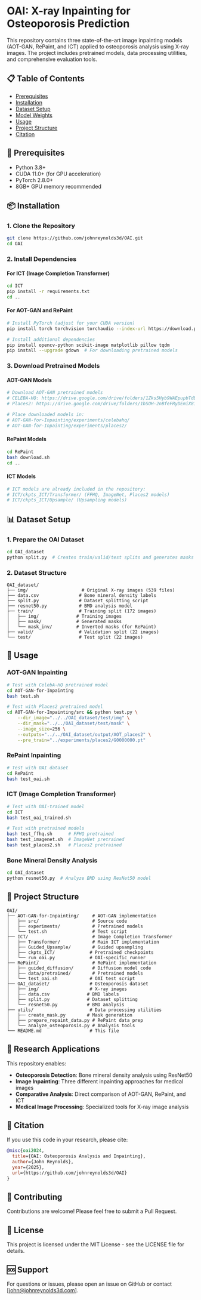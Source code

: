 # OAI: X-ray Inpainting for Osteoporosis Prediction

This repository contains three state-of-the-art image inpainting models (AOT-GAN, RePaint, and ICT) applied to osteoporosis analysis using X-ray images. The project includes pretrained models, data processing utilities, and comprehensive evaluation tools.

## 📋 Table of Contents

- [Prerequisites](#prerequisites)
- [Installation](#installation)
- [Dataset Setup](#dataset-setup)
- [Model Weights](#model-weights)
- [Usage](#usage)
- [Project Structure](#project-structure)
- [Citation](#citation)

## 🔧 Prerequisites

- Python 3.8+
- CUDA 11.0+ (for GPU acceleration)
- PyTorch 2.8.0+
- 8GB+ GPU memory recommended

## 📦 Installation

### 1. Clone the Repository
```bash
git clone https://github.com/johnreynolds3d/OAI.git
cd OAI
```

### 2. Install Dependencies

#### For ICT (Image Completion Transformer)
```bash
cd ICT
pip install -r requirements.txt
cd ..
```

#### For AOT-GAN and RePaint
```bash
# Install PyTorch (adjust for your CUDA version)
pip install torch torchvision torchaudio --index-url https://download.pytorch.org/whl/cu121

# Install additional dependencies
pip install opencv-python scikit-image matplotlib pillow tqdm
pip install --upgrade gdown  # For downloading pretrained models
```

### 3. Download Pretrained Models

#### AOT-GAN Models
```bash
# Download AOT-GAN pretrained models
# CELEBA-HQ: https://drive.google.com/drive/folders/1Zks5Hyb9WAEpupbTdBqsCafmb25yqsGJ?usp=sharing
# Places2: https://drive.google.com/drive/folders/1bSOH-2nBfeFRyDEmiX81CEiWkghss3i?usp=sharing

# Place downloaded models in:
# AOT-GAN-for-Inpainting/experiments/celebahq/
# AOT-GAN-for-Inpainting/experiments/places2/
```

#### RePaint Models
```bash
cd RePaint
bash download.sh
cd ..
```

#### ICT Models
```bash
# ICT models are already included in the repository:
# ICT/ckpts_ICT/Transformer/ (FFHQ, ImageNet, Places2 models)
# ICT/ckpts_ICT/Upsample/ (Upsampling models)
```

## 📊 Dataset Setup

### 1. Prepare the OAI Dataset
```bash
cd OAI_dataset
python split.py  # Creates train/valid/test splits and generates masks
```

### 2. Dataset Structure
```
OAI_dataset/
├── img/                    # Original X-ray images (539 files)
├── data.csv               # Bone mineral density labels
├── split.py               # Dataset splitting script
├── resnet50.py            # BMD analysis model
├── train/                 # Training split (172 images)
│   ├── img/              # Training images
│   ├── mask/             # Generated masks
│   └── mask_inv/         # Inverted masks (for RePaint)
├── valid/                 # Validation split (22 images)
└── test/                  # Test split (22 images)
```

## 🚀 Usage

### AOT-GAN Inpainting
```bash
# Test with CelebA-HQ pretrained model
cd AOT-GAN-for-Inpainting
bash test.sh

# Test with Places2 pretrained model
cd AOT-GAN-for-Inpainting/src && python test.py \
    --dir_image="../../OAI_dataset/test/img" \
    --dir_mask="../../OAI_dataset/test/mask" \
    --image_size=256 \
    --outputs="../../OAI_dataset/output/AOT_places2" \
    --pre_train="../experiments/places2/G0000000.pt"
```

### RePaint Inpainting
```bash
# Test with OAI dataset
cd RePaint
bash test_oai.sh
```

### ICT (Image Completion Transformer)
```bash
# Test with OAI-trained model
cd ICT
bash test_oai_trained.sh

# Test with pretrained models
bash test_ffhq.sh      # FFHQ pretrained
bash test_imagenet.sh  # ImageNet pretrained
bash test_places2.sh   # Places2 pretrained
```

### Bone Mineral Density Analysis
```bash
cd OAI_dataset
python resnet50.py  # Analyze BMD using ResNet50 model
```

## 📁 Project Structure

```
OAI/
├── AOT-GAN-for-Inpainting/     # AOT-GAN implementation
│   ├── src/                    # Source code
│   ├── experiments/            # Pretrained models
│   └── test.sh                 # Test script
├── ICT/                        # Image Completion Transformer
│   ├── Transformer/            # Main ICT implementation
│   ├── Guided_Upsample/        # Guided upsampling
│   ├── ckpts_ICT/             # Pretrained checkpoints
│   └── run_oai.py             # OAI-specific runner
├── RePaint/                    # RePaint implementation
│   ├── guided_diffusion/       # Diffusion model code
│   ├── data/pretrained/        # Pretrained models
│   └── test_oai.sh            # OAI test script
├── OAI_dataset/               # Osteoporosis dataset
│   ├── img/                   # X-ray images
│   ├── data.csv              # BMD labels
│   ├── split.py              # Dataset splitting
│   └── resnet50.py           # BMD analysis
├── utils/                     # Data processing utilities
│   ├── create_mask.py        # Mask generation
│   ├── prepare_repaint_data.py # RePaint data prep
│   └── analyze_osteoporosis.py # Analysis tools
└── README.md                  # This file
```

## 🔬 Research Applications

This repository enables:
- **Osteoporosis Detection**: Bone mineral density analysis using ResNet50
- **Image Inpainting**: Three different inpainting approaches for medical images
- **Comparative Analysis**: Direct comparison of AOT-GAN, RePaint, and ICT
- **Medical Image Processing**: Specialized tools for X-ray image analysis

## 📝 Citation

If you use this code in your research, please cite:

```bibtex
@misc{oai2024,
  title={OAI: Osteoporosis Analysis and Inpainting},
  author={John Reynolds},
  year={2025},
  url={https://github.com/johnreynolds3d/OAI}
}
```

## 🤝 Contributing

Contributions are welcome! Please feel free to submit a Pull Request.

## 📄 License

This project is licensed under the MIT License - see the LICENSE file for details.

## 🆘 Support

For questions or issues, please open an issue on GitHub or contact [john@johnreynolds3d.com].